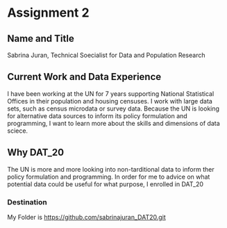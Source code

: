 # Assignment 2

## Name and Title
Sabrina Juran, Technical Soecialist for Data and Population Research

## Current Work and Data Experience
I have been working at the UN for 7 years supporting National Statistical
Offices in their population and housing censuses. I work with large data sets, such as census microdata or survey data. Because the UN is looking for alternative data sources to inform its policy formulation and programming, I want to learn more about the skills and dimensions of data sciece. 

## Why DAT_20
The UN is more and more looking into non-tarditional data to inform ther policy formulation and programming. In order for me to advice on what potential data could be useful for what purpose, I enrolled in DAT_20

### Destination 
My Folder is https://github.com/sabrinajuran_DAT20.git
